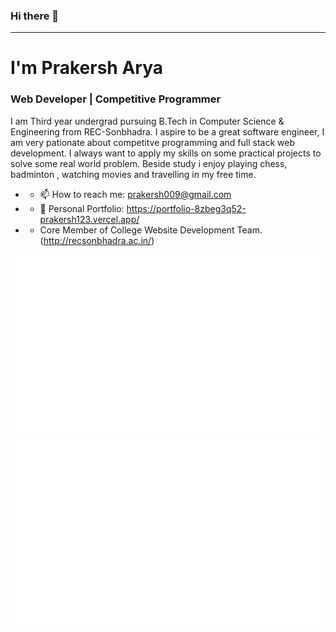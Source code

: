 ### Hi there 👋

<hr>
<h1>I'm Prakersh Arya</h1>
<h3>Web Developer | Competitive Programmer</h3>
<p>I am Third year undergrad pursuing B.Tech in Computer Science & Engineering from REC-Sonbhadra. I aspire to be a great software engineer, I am very pationate about competitve programming and full stack web development. I always want to apply my skills on some practical projects to solve some real world problem. Beside study i enjoy playing chess, badminton , watching movies and travelling in my free time. </p>

- - 📫 How to reach me: prakersh009@gmail.com
- - 🎴 Personal Portfolio: https://portfolio-8zbeg3q52-prakersh123.vercel.app/
- - Core Member of College Website Development Team. (http://recsonbhadra.ac.in/) 
<!--
**Prakersh123/Prakersh123** is a ✨ _special_ ✨ repository because its `README.md` (this file) appears on your GitHub profile.

Here are some ideas to get you started:

- 🔭 I’m currently working on ...
- 🌱 I’m currently learning ...
- 👯 I’m looking to collaborate on ...
- 🤔 I’m looking for help with ...
- 💬 Ask me about ...
- 📫 How to reach me: ...
- 😄 Pronouns: ...
- ⚡ Fun fact: ...

-->
![](https://github.com/Prakersh123/github-stats/blob/master/generated/overview.svg)
![](https://github.com/Prakersh123/github-stats/blob/master/generated/languages.svg)
